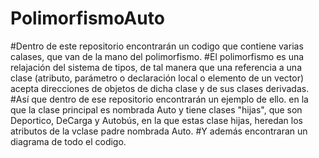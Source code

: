 # PolimorfismoAuto
#Dentro de este repositorio encontrarán un codigo que contiene varias calases, que van de la mano del polimorfismo.
#El polimorfismo es una relajación del sistema de tipos, de tal manera que una referencia a una clase (atributo, parámetro o declaración local o elemento de un vector) acepta direcciones de objetos de dicha clase y de sus clases derivadas.
#Así que dentro de ese repositorio encontrarán un ejemplo de ello. en la que la clase principal es nombrada Auto y tiene clases "hijas", que son Deportico, DeCarga y Autobús, en la que estas clase hijas, heredan los atributos de la vclase padre nombrada Auto.
#Y además encontraran un diagrama de todo el codigo.
